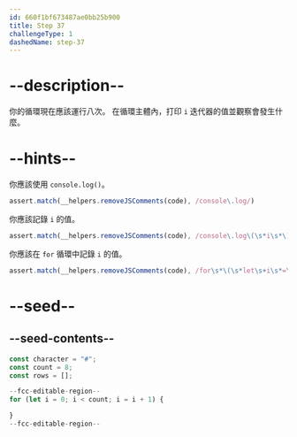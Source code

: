 ```yaml
---
id: 660f1bf673487ae0bb25b900
title: Step 37
challengeType: 1
dashedName: step-37
---
```


# --description--

你的循環現在應該運行八次。 在循環主體內，打印 `i` 迭代器的值並觀察會發生什麼。

# --hints--

你應該使用 `console.log()`。

```js
assert.match(__helpers.removeJSComments(code), /console\.log/)
```

你應該記錄 `i` 的值。

```js
assert.match(__helpers.removeJSComments(code), /console\.log\(\s*i\s*\)/);
```

你應該在 `for` 循環中記錄 `i` 的值。

```js
assert.match(__helpers.removeJSComments(code), /for\s*\(\s*let\s+i\s*=\s*0;\s*i\s*<\s*count;\s*i\s*=\s*i\s*\+\s*1\s*\)\s*\{\s*console\.log\(\s*i\s*\);?\s*\}/);
```

# --seed--

## --seed-contents--

```js
const character = "#";
const count = 8;
const rows = [];

--fcc-editable-region--
for (let i = 0; i < count; i = i + 1) {

}
--fcc-editable-region--
```
